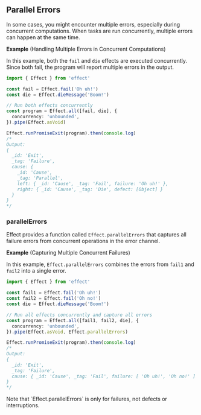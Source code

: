 ## Parallel Errors

In some cases, you might encounter multiple errors, especially during concurrent computations. When tasks are run concurrently, multiple errors can happen at the same time.

**Example** (Handling Multiple Errors in Concurrent Computations)

In this example, both the `fail` and `die` effects are executed concurrently. Since both fail, the program will report multiple errors in the output.

```ts twoslash
import { Effect } from 'effect'

const fail = Effect.fail('Oh uh!')
const die = Effect.dieMessage('Boom!')

// Run both effects concurrently
const program = Effect.all([fail, die], {
  concurrency: 'unbounded',
}).pipe(Effect.asVoid)

Effect.runPromiseExit(program).then(console.log)
/*
Output:
{
  _id: 'Exit',
  _tag: 'Failure',
  cause: {
    _id: 'Cause',
    _tag: 'Parallel',
    left: { _id: 'Cause', _tag: 'Fail', failure: 'Oh uh!' },
    right: { _id: 'Cause', _tag: 'Die', defect: [Object] }
  }
}
*/
```

### parallelErrors

Effect provides a function called `Effect.parallelErrors` that captures all failure errors from concurrent operations in the error channel.

**Example** (Capturing Multiple Concurrent Failures)

In this example, `Effect.parallelErrors` combines the errors from `fail1` and `fail2` into a single error.

```ts twoslash
import { Effect } from 'effect'

const fail1 = Effect.fail('Oh uh!')
const fail2 = Effect.fail('Oh no!')
const die = Effect.dieMessage('Boom!')

// Run all effects concurrently and capture all errors
const program = Effect.all([fail1, fail2, die], {
  concurrency: 'unbounded',
}).pipe(Effect.asVoid, Effect.parallelErrors)

Effect.runPromiseExit(program).then(console.log)
/*
Output:
{
  _id: 'Exit',
  _tag: 'Failure',
  cause: { _id: 'Cause', _tag: 'Fail', failure: [ 'Oh uh!', 'Oh no!' ] }
}
*/
```

<Aside type="note" title="Applicability">
  Note that `Effect.parallelErrors` is only for failures, not defects or
  interruptions.
</Aside>
